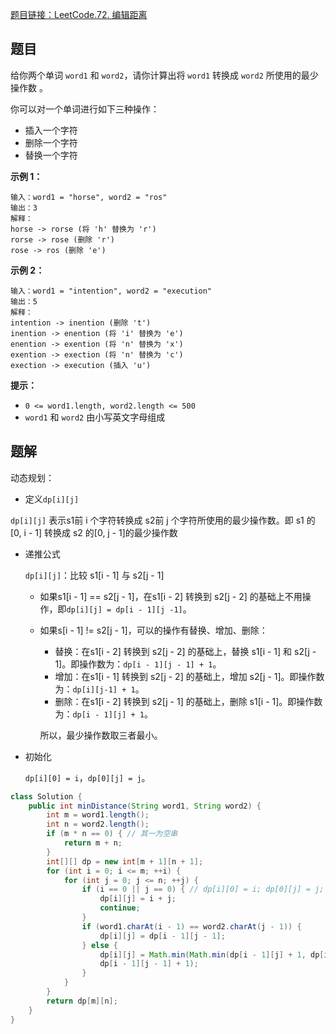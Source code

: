 [题目链接：LeetCode.72. 编辑距离](https://leetcode-cn.com/problems/edit-distance/)

## 题目

给你两个单词 `word1` 和 `word2`，请你计算出将 `word1` 转换成 `word2` 所使用的最少操作数 。

你可以对一个单词进行如下三种操作：

- 插入一个字符
- 删除一个字符
- 替换一个字符

**示例 1：**

```
输入：word1 = "horse", word2 = "ros"
输出：3
解释：
horse -> rorse (将 'h' 替换为 'r')
rorse -> rose (删除 'r')
rose -> ros (删除 'e')
```

**示例 2：**

```
输入：word1 = "intention", word2 = "execution"
输出：5
解释：
intention -> inention (删除 't')
inention -> enention (将 'i' 替换为 'e')
enention -> exention (将 'n' 替换为 'x')
exention -> exection (将 'n' 替换为 'c')
exection -> execution (插入 'u')
```

**提示：**

- `0 <= word1.length, word2.length <= 500`
- `word1` 和 `word2` 由小写英文字母组成

## 题解

动态规划：

* 定义`dp[i][j]`

`dp[i][j]` 表示s1前 i 个字符转换成 s2前 j 个字符所使用的最少操作数。即 s1 的[0, i - 1] 转换成 s2 的[0, j - 1]的最少操作数

* 递推公式

  `dp[i][j]`：比较 s1[i - 1] 与 s2[j - 1]

  * 如果s1[i - 1] == s2[j - 1]，在s1[i - 2] 转换到 s2[j - 2] 的基础上不用操作，即`dp[i][j] = dp[i - 1][j -1]`。

  * 如果s[i - 1] != s2[j - 1]，可以的操作有替换、增加、删除：

    * 替换：在s1[i - 2] 转换到 s2[j - 2] 的基础上，替换 s1[i - 1] 和 s2[j - 1]。即操作数为：`dp[i - 1][j - 1] + 1`。
    * 增加：在s1[i - 1] 转换到 s2[j - 2] 的基础上，增加 s2[j - 1]。即操作数为：`dp[i][j-1] + 1`。
    * 删除：在s1[i - 2] 转换到 s2[j - 1] 的基础上，删除 s1[i - 1]。即操作数为：`dp[i - 1][j] + 1`。

    所以，最少操作数取三者最小。

* 初始化

  `dp[i][0] = i`，`dp[0][j] = j`。

```java
class Solution {
    public int minDistance(String word1, String word2) {
        int m = word1.length();
        int n = word2.length();
        if (m * n == 0) { // 其一为空串
            return m + n;
        }
        int[][] dp = new int[m + 1][n + 1];
        for (int i = 0; i <= m; ++i) {
            for (int j = 0; j <= n; ++j) {
                if (i == 0 || j == 0) { // dp[i][0] = i; dp[0][j] = j;
                    dp[i][j] = i + j;
                    continue;
                }
                if (word1.charAt(i - 1) == word2.charAt(j - 1)) {
                    dp[i][j] = dp[i - 1][j - 1];
                } else {
                    dp[i][j] = Math.min(Math.min(dp[i - 1][j] + 1, dp[i][j - 1] + 1),
                    dp[i - 1][j - 1] + 1);
                }
            }
        }
        return dp[m][n];
    }
}
```

